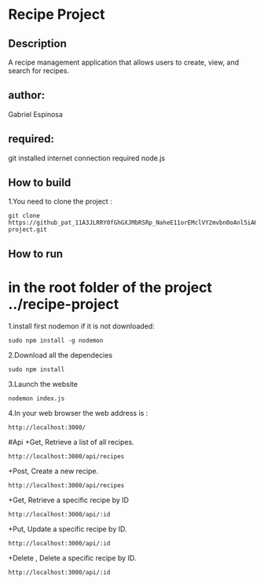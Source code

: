 # Recipe Project

## Description
A recipe management application that allows users to create, view, and search for recipes.
## author:
Gabriel Espinosa

## required:
git installed
internet connection required
node.js

## How to build
1.You need to clone the project : 
    
	git clone  https://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@github.com/ElSueno323/recipe-project.git

 

## How to run
# in the root folder of the project ../recipe-project
1.install first nodemon if it is not downloaded:

	sudo npm install -g nodemon

2.Download all the dependecies

	sudo npm install

3.Launch the website

	nodemon index.js

4.In your web browser the web address is :

	http://localhost:3000/

 #Api
 +Get, Retrieve a list of all recipes.
 
 	http://localhost:3000/api/recipes

 +Post, Create a new recipe.

 	http://localhost:3000/api/recipes

 +Get, Retrieve a specific recipe by ID

  	http://localhost:3000/api/:id

 +Put, Update a specific recipe by ID.

  	http://localhost:3000/api/:id
 
 +Delete , Delete a specific recipe by ID.

 	http://localhost:3000/api/:id
   
   
 
 	
